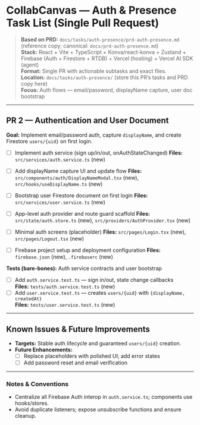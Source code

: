 # CollabCanvas — Auth & Presence Task List (Single Pull Request)

> **Based on PRD:** `docs/tasks/auth-presence/prd-auth-presence.md` (reference copy; canonical: `docs/prd-auth-presence.md`)  
> **Stack:** React + Vite + TypeScript + Konva/react-konva + Zustand + Firebase (Auth + Firestore + RTDB) + Vercel (hosting) + Vercel AI SDK (agent)  
> **Format:** Single PR with actionable subtasks and exact files.  
> **Location:** `docs/tasks/auth-presence/` (store this PR’s tasks and PRD copy here)  
> **Focus:** Auth flows — email/password, displayName capture, user doc bootstrap

---

## PR 2 — Authentication and User Document
**Goal:** Implement email/password auth, capture `displayName`, and create Firestore `users/{uid}` on first login.

- [ ] Implement auth service (sign up/in/out, onAuthStateChanged)
  **Files:** `src/services/auth.service.ts` (new)

- [ ] Add displayName capture UI and update flow
  **Files:** `src/components/auth/DisplayNameModal.tsx` (new), `src/hooks/useDisplayName.ts` (new)

- [ ] Bootstrap user Firestore document on first login
  **Files:** `src/services/user.service.ts` (new)

- [ ] App-level auth provider and route guard scaffold
  **Files:** `src/state/auth.store.ts` (new), `src/providers/AuthProvider.tsx` (new)

- [ ] Minimal auth screens (placeholder)
  **Files:** `src/pages/Login.tsx` (new), `src/pages/Logout.tsx` (new)

- [ ] Firebase project setup and deployment configuration
  **Files:** `firebase.json` (new), `.firebaserc` (new)

**Tests (bare-bones):** Auth service contracts and user bootstrap  
- [ ] Add `auth.service.test.ts` — sign in/out, state change callbacks  
  **Files:** `tests/auth.service.test.ts` (new)
- [ ] Add `user.service.test.ts` — creates `users/{uid}` with `{displayName, createdAt}`  
  **Files:** `tests/user.service.test.ts` (new)

---

## Known Issues & Future Improvements
- **Targets:** Stable auth lifecycle and guaranteed `users/{uid}` creation.
- **Future Enhancements:**  
  - [ ] Replace placeholders with polished UI; add error states  
  - [ ] Add password reset and email verification

---

### Notes & Conventions
- Centralize all Firebase Auth interop in `auth.service.ts`; components use hooks/stores.  
- Avoid duplicate listeners; expose unsubscribe functions and ensure cleanup.

